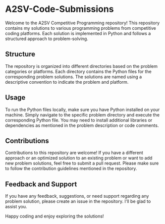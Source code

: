 # A2SV-Code-Submissions


Welcome to the A2SV Competitive Programming repository! This repository contains my solutions to various programming problems from competitive coding platforms. Each solution is implemented in Python and follows a structured approach to problem-solving.

## Structure

The repository is organized into different directories based on the problem categories or platforms. Each directory contains the Python files for the corresponding problem solutions. The solutions are named using a descriptive convention to indicate the problem and platform.

## Usage

To run the Python files locally, make sure you have Python installed on your machine. Simply navigate to the specific problem directory and execute the corresponding Python file. You may need to install additional libraries or dependencies as mentioned in the problem description or code comments.

## Contributions

Contributions to this repository are welcome! If you have a different approach or an optimized solution to an existing problem or want to add new problem solutions, feel free to submit a pull request. Please make sure to follow the contribution guidelines mentioned in the repository.


## Feedback and Support

If you have any feedback, suggestions, or need support regarding any problem solution, please create an issue in the repository. I'll be glad to assist you.

Happy coding and enjoy exploring the solutions!


